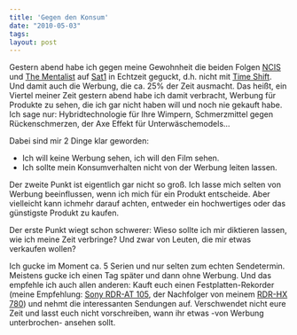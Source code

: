 ```yaml
---
title: 'Gegen den Konsum'
date: "2010-05-03"
tags: 
layout: post
---
```

Gestern abend habe ich gegen meine Gewohnheit die beiden Folgen <a href="http://www.sat1.de/filme_serien/ncis/">NCIS</a> und <a href="http://www.sat1.de/filme_serien/thementalist/">The Mentalist</a> auf <a href="http://www.sat1.de">Sat1</a> in Echtzeit geguckt, d.h. nicht mit <a href="http://de.wikipedia.org/wiki/Zeitversetztes_Fernsehen">Time Shift</a>. Und damit auch die Werbung, die ca. 25% der Zeit ausmacht. Das hei&szlig;t, ein Viertel meiner Zeit gestern abend habe ich damit verbracht, Werbung f&uuml;r Produkte zu sehen, die ich gar nicht haben will und noch nie gekauft habe. Ich sage nur: Hybridtechnologie f&uuml;r Ihre Wimpern, Schmerzmittel gegen R&uuml;ckenschmerzen, der Axe Effekt f&uuml;r Unterw&auml;schemodels...

Dabei sind mir 2 Dinge klar geworden:
<ul>
	<li>Ich will keine Werbung sehen, ich will den Film sehen.</li>
	<li>Ich sollte mein Konsumverhalten nicht von der Werbung leiten lassen.</li>
</ul>
Der zweite Punkt ist eigentlich gar nicht so gro&szlig;. Ich lasse mich selten von Werbung beeinflussen, wenn ich mich f&uuml;r ein Produkt entscheide. Aber vielleicht kann ichmehr darauf achten, entweder ein hochwertiges oder das g&uuml;nstigste Produkt zu kaufen.

Der erste Punkt wiegt schon schwerer: Wieso sollte ich mir diktieren lassen, wie ich meine Zeit verbringe? Und zwar von Leuten, die mir etwas verkaufen wollen?

Ich gucke im Moment ca. 5 Serien und nur selten zum echten Sendetermin. Meistens gucke ich einen Tag sp&auml;ter und dann ohne Werbung. Und das empfehle ich auch allen anderen: Kauft euch einen Festplatten-Rekorder (meine Empfehlung: <a href="http://www.amazon.de/Sony-Festplatten-Rekorder-DivX-zertifiziert-Upscaling-schwarz/dp/B001T5LJJ6/kopisde-21">Sony RDR-AT 105</a>, der Nachfolger von meinem <a href="http://www.amazon.de/Sony-Festplatten-Rekorder-DivX-zertifiziert-Upscaling-schwarz/dp/B00186LDO2/kopisde-21">RDR-HX 780</a>) und nehmt die interessanten Sendungen auf. Verschwendet nicht eure Zeit und lasst euch nicht vorschreiben, wann ihr etwas -von Werbung unterbrochen- ansehen sollt.
